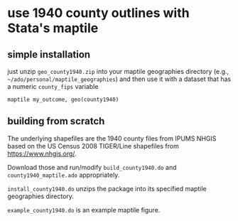 # use 1940 county outlines with Stata's maptile

## simple installation
just unzip `geo_county1940.zip` into your maptile geographies directory (e.g., `~/ado/personal/maptile_geographies`) and then use it with a dataset that has a numeric `county_fips` variable
```
maptile my_outcome, geo(county1940)
```

## building from scratch
The underlying shapefiles are the 1940 county files from IPUMS NHGIS based on the US Census 2008 TIGER/Line shapefiles from https://www.nhgis.org/. 

Download those and run/modify `build_county1940.do` and `county1940_maptile.ado` appropriately.

`install_county1940.do` unzips the package into its specified maptile geographies directory.

`example_county1940.do` is an example maptile figure.

